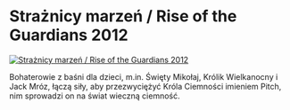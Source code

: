 Strażnicy marzeń / Rise of the Guardians 2012 
=============
[![Strażnicy marzeń / Rise of the Guardians 2012 ](http://vidos.pl/images/player.gif)](http://vidos.pl/straznicy-marzen-rise-of-the-guardians-2012)

 Bohaterowie z baśni dla dzieci, m.in. Święty Mikołaj, Królik Wielkanocny i Jack Mróz, łączą siły, aby przezwyciężyć Króla Ciemności imieniem Pitch, nim sprowadzi on na świat wieczną ciemność.
